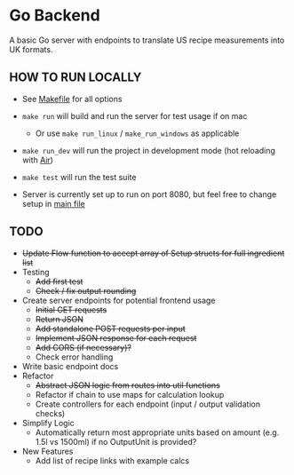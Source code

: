 # Go Backend

A basic Go server with endpoints to translate US recipe measurements into UK formats.

## HOW TO RUN LOCALLY

- See [Makefile](Makefile) for all options
- `make run` will build and run the server for test usage if on mac
  - Or use `make run_linux` / `make_run_windows` as applicable
- `make run_dev` will run the project in development mode (hot reloading with [Air](https://github.com/cosmtrek/air))
- `make test` will run the test suite

- Server is currently set up to run on port 8080, but feel free to change setup in [main file](main.go)

## TODO

- ~~Update Flow function to accept array of Setup structs for full ingredient list~~
- Testing
  - ~~Add first test~~
  - ~~Check / fix output rounding~~
- Create server endpoints for potential frontend usage
  - ~~Initial GET requests~~
  - ~~Return JSON~~
  - ~~Add standalone POST requests per input~~
  - ~~Implement JSON response for each request~~
  - ~~Add CORS (if necessary)?~~
  - Check error handling
- Write basic endpoint docs
- Refactor
  - ~~Abstract JSON logic from routes into util functions~~
  - Refactor if chain to use maps for calculation lookup
  - Create controllers for each endpoint (input / output validation checks)
- Simplify Logic
  - Automatically return most appropriate units based on amount (e.g. 1.5l vs 1500ml) if no OutputUnit is provided?
- New Features
  - Add list of recipe links with example calcs
